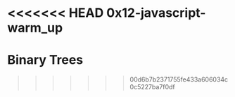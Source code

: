 <<<<<<< HEAD
0x12-javascript-warm_up
=======
# Binary Trees
>>>>>>> 00d6b7b2371755fe433a606034c0c5227ba7f0df
